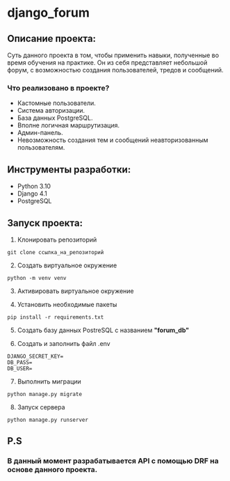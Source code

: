 # django_forum
## Описание проекта:

Суть данного проекта в том, чтобы применить навыки, полученные во время обучения на практике.
Он из себя представляет небольшой форум, с возможностью создания пользователей, тредов и сообщений.

### Что реализовано в проекте?

- Кастомные пользователи.
- Система авторизации.
- База данных PostgreSQL.
- Вполне логичная маршрутизация.
- Админ-панель.
- Невозможность создания тем и сообщений неавторизованным пользователям.

## Инструменты разработки:

- Python 3.10
- Django 4.1
- PostgreSQL

## Запуск проекта:

1) Клонировать репозиторий
```
git clone ссылка_на_репозиторий
```

2) Создать виртуальное окружение
```
python -m venv venv
```

3) Активировать виртуальное окружение

4) Установить необходимые пакеты
```
pip install -r requirements.txt
```

5) Создать базу данных PostreSQL с названием **"forum_db"**

6) Создать и заполнить файл .env

```
DJANGO_SECRET_KEY=
DB_PASS=
DB_USER=
```

7) Выполнить миграции
```
python manage.py migrate
```

8) Запуск сервера

```
python manage.py runserver
```


## **P.S**
### В данный момент разрабатывается API с помощью DRF на основе данного проекта.
